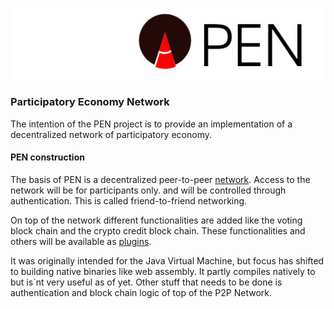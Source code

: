 ![PEN](docs/pen.jpg)

### Participatory Economy Network


The intention of the PEN project is to provide an implementation of a decentralized network of participatory economy.

#### PEN construction

The basis of PEN is a decentralized peer-to-peer [network](https://github.com/pallocate/plugins). Access to the network will be for participants only. and will be controlled through authentication. This is called friend-to-friend networking.

On top of the network different functionalities are added like the voting block chain and the crypto credit block chain. These functionalities and others will be available as [plugins](https://github.com/pallocate/plugins). 

It was originally intended for the Java Virtual Machine, but focus has shifted to building native binaries like web assembly. It partly compiles natively to but is´nt very useful as of yet. Other stuff that needs to be done is authentication and block chain logic of top of the P2P Network. 
